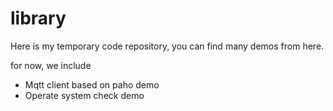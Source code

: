 # library
Here is my temporary code repository, you can find many demos from here.

for now, we include 
- Mqtt client based on paho demo
- Operate system check demo 



